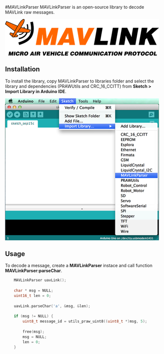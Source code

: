 #MAVLinkParser
MAVLinkParser is an open-source library to decode MAVLink raw messages. 

![MAVLink Logo](https://raw.githubusercontent.com/diegojfer/MAVLinkParser/master/mavlinklogo.png)

## Installation 
To install the library, copy MAVLinkParser to libraries folder and select the library and dependencies (PRAWUtils and CRC\_16\_CCITT) from **Sketch > Import Library in Arduino IDE**.

![Import libraries](https://raw.githubusercontent.com/diegojfer/MAVLinkParser/master/importlib.png)

## Usage
To decode a message, create a **MAVLinkParser** instace and call function **MAVLinkParser:parseChar**.
```c
	MAVLinkParser uavLink();
	
	char * msg = NULL;
	uint16_t len = 0;

	uavLink.parseChar('a', &msg, &len);
      
	if (msg != NULL) {
   		uint8_t message_id = utils_praw_uint8((uint8_t *)msg, 5);
       
    	free(msg);
   		msg = NULL;
   		len = 0;
	}
```